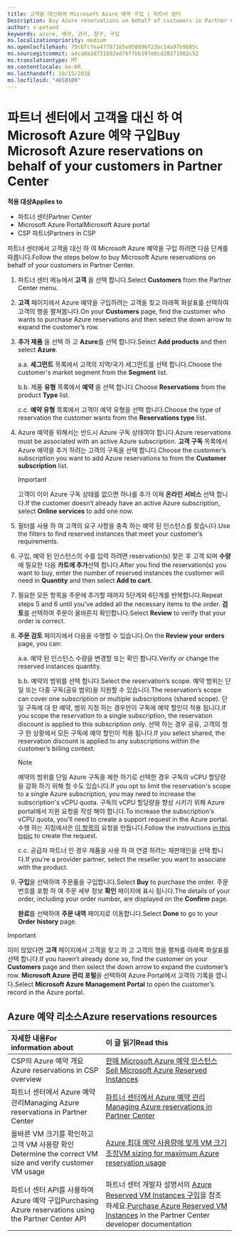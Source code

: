 ```yaml
---
title: 고객을 대신하여 Microsoft Azure 예약 구입 | 파트너 센터
Description: Buy Azure reservations on behalf of customers in Partner Center.
author: v-petand
keywords: azure, 예약, 관리, 청구, 구입
ms.localizationpriority: medium
ms.openlocfilehash: 79c6fcfea47787165e958096f23bc14a97b9b85c
ms.sourcegitcommit: a4ca0a2d731b92ed7bffbb197e0cd28371902c52
ms.translationtype: MT
ms.contentlocale: ko-KR
ms.lasthandoff: 10/15/2018
ms.locfileid: "4658109"
---
```

# <a name="buy-microsoft-azure-reservations-on-behalf-of-your-customers-in-partner-center"></a><span data-ttu-id="528e4-103">파트너 센터에서 고객을 대신 하 여 Microsoft Azure 예약 구입</span><span class="sxs-lookup"><span data-stu-id="528e4-103">Buy Microsoft Azure reservations on behalf of your customers in Partner Center</span></span> 

**<span data-ttu-id="528e4-104">적용 대상</span><span class="sxs-lookup"><span data-stu-id="528e4-104">Applies to</span></span>**

-  <span data-ttu-id="528e4-105">파트너 센터</span><span class="sxs-lookup"><span data-stu-id="528e4-105">Partner Center</span></span>
-  <span data-ttu-id="528e4-106">Microsoft Azure Portal</span><span class="sxs-lookup"><span data-stu-id="528e4-106">Microsoft Azure portal</span></span>
-  <span data-ttu-id="528e4-107">CSP 파트너</span><span class="sxs-lookup"><span data-stu-id="528e4-107">Partners in CSP</span></span>

<span data-ttu-id="528e4-108">파트너 센터에서 고객을 대신 하 여 Microsoft Azure 예약을 구입 하려면 다음 단계를 따릅니다.</span><span class="sxs-lookup"><span data-stu-id="528e4-108">Follow the steps below to buy Microsoft Azure reservations on behalf of your customers in Partner Center.</span></span>

1. <span data-ttu-id="528e4-109">파트너 센터 메뉴에서 **고객** 을 선택 합니다.</span><span class="sxs-lookup"><span data-stu-id="528e4-109">Select **Customers** from the Partner Center menu.</span></span>  

2. <span data-ttu-id="528e4-110">**고객** 페이지에서 Azure 예약을 구입하려는 고객을 찾고 아래쪽 화살표를 선택하여 고객의 행을 펼쳐봅니다.</span><span class="sxs-lookup"><span data-stu-id="528e4-110">On your **Customers** page, find the customer who wants to purchase Azure reservations and then select the down arrow to expand the customer’s row.</span></span>  

3. <span data-ttu-id="528e4-111">**추가 제품** 을 선택 하 고 **Azure**를 선택 합니다.</span><span class="sxs-lookup"><span data-stu-id="528e4-111">Select **Add products** and then select **Azure**.</span></span> 

    <span data-ttu-id="528e4-112">a.</span><span class="sxs-lookup"><span data-stu-id="528e4-112">a.</span></span> <span data-ttu-id="528e4-113">**세그먼트** 목록에서 고객의 지역/국가 세그먼트를 선택 합니다.</span><span class="sxs-lookup"><span data-stu-id="528e4-113">Choose the customer's market segment from the **Segment** list.</span></span>

    <span data-ttu-id="528e4-114">b.</span><span class="sxs-lookup"><span data-stu-id="528e4-114">b.</span></span> <span data-ttu-id="528e4-115">제품 **유형** 목록에서 **예약** 을 선택 합니다.</span><span class="sxs-lookup"><span data-stu-id="528e4-115">Choose **Reservations** from the product **Type** list.</span></span>

    <span data-ttu-id="528e4-116">c.</span><span class="sxs-lookup"><span data-stu-id="528e4-116">c.</span></span> <span data-ttu-id="528e4-117">**예약 유형** 목록에서 고객이 예약 유형을 선택 합니다.</span><span class="sxs-lookup"><span data-stu-id="528e4-117">Choose the type of reservation the customer wants from the **Reservations type** list.</span></span>

4. <span data-ttu-id="528e4-118">Azure 예약을 위해서는 반드시 Azure 구독 상태여야 합니다.</span><span class="sxs-lookup"><span data-stu-id="528e4-118">Azure reservations must be associated with an active Azure subscription.</span></span> <span data-ttu-id="528e4-119">**고객 구독** 목록에서 Azure 예약을 추가 하려는 고객의 구독을 선택 합니다.</span><span class="sxs-lookup"><span data-stu-id="528e4-119">Choose the customer’s subscription you want to add Azure reservations to from the **Customer subscription** list.</span></span> 

    >[!IMPORTANT] 
    ><span data-ttu-id="528e4-120">고객이 이미 Azure 구독 상태를 없으면 하나를 추가 이제 **온라인 서비스** 선택 합니다.</span><span class="sxs-lookup"><span data-stu-id="528e4-120">If the customer doesn’t already have an active Azure subscription, select **Online services** to add one now.</span></span> 

5. <span data-ttu-id="528e4-121">필터를 사용 하 여 고객의 요구 사항을 충족 하는 예약 된 인스턴스를 찾습니다.</span><span class="sxs-lookup"><span data-stu-id="528e4-121">Use the filters to find reserved instances that meet your customer’s requirements.</span></span>  

6. <span data-ttu-id="528e4-122">구입, 예약 된 인스턴스의 수를 입력 하려면 reservation(s) 찾은 후 고객 되며 **수량** 에 필요한 다음 **카트에 추가**선택 합니다.</span><span class="sxs-lookup"><span data-stu-id="528e4-122">After you find the reservation(s) you want to buy, enter the number of reserved instances the customer will need in **Quantity** and then select **Add to cart**.</span></span>  

7. <span data-ttu-id="528e4-123">필요한 모든 항목을 주문에 추가할 때까지 5단계와 6단계를 반복합니다.</span><span class="sxs-lookup"><span data-stu-id="528e4-123">Repeat steps 5 and 6 until you’ve added all the necessary items to the order.</span></span> <span data-ttu-id="528e4-124">**검토**를 선택하여 주문이 올바른지 확인합니다.</span><span class="sxs-lookup"><span data-stu-id="528e4-124">Select **Review** to verify that your order is correct.</span></span>  

8. <span data-ttu-id="528e4-125">**주문 검토** 페이지에서 다음을 수행할 수 있습니다.</span><span class="sxs-lookup"><span data-stu-id="528e4-125">On the **Review your orders** page, you can:</span></span> 

    <span data-ttu-id="528e4-126">a.</span><span class="sxs-lookup"><span data-stu-id="528e4-126">a.</span></span> <span data-ttu-id="528e4-127">예약 된 인스턴스 수량을 변경할 또는 확인 합니다.</span><span class="sxs-lookup"><span data-stu-id="528e4-127">Verify or change the reserved instances quantity.</span></span>

    <span data-ttu-id="528e4-128">b.</span><span class="sxs-lookup"><span data-stu-id="528e4-128">b.</span></span> <span data-ttu-id="528e4-129">예약의 범위를 선택 합니다.</span><span class="sxs-lookup"><span data-stu-id="528e4-129">Select the reservation’s scope.</span></span> <span data-ttu-id="528e4-130">예약 범위는 단일 또는 다중 구독(공유 범위)을 지원할 수 있습니다.</span><span class="sxs-lookup"><span data-stu-id="528e4-130">The reservation’s scope can cover one subscription or multiple subscriptions (shared scope).</span></span> <span data-ttu-id="528e4-131">단일 구독에 대 한 예약, 범위 지정 하는 경우만이 구독에 예약 할인이 적용 됩니다.</span><span class="sxs-lookup"><span data-stu-id="528e4-131">If you scope the reservation to a single subscription, the reservation discount is applied to this subscription only.</span></span> <span data-ttu-id="528e4-132">선택 하는 경우 공유, 고객의 청구 한 상황에서 모든 구독에 예약 할인이 적용 됩니다.</span><span class="sxs-lookup"><span data-stu-id="528e4-132">If you select shared, the reservation discount is applied to any subscriptions within the customer’s billing context.</span></span> 

     >[!NOTE]
    ><span data-ttu-id="528e4-133">예약의 범위를 단일 Azure 구독을 제한 하기로 선택한 경우 구독의 vCPU 할당량을 강화 하기 위해 할 수도 있습니다.</span><span class="sxs-lookup"><span data-stu-id="528e4-133">If you opt to limit the reservation's scope to a single Azure subscription, you may need to increase the subscription's vCPU quota.</span></span> <span data-ttu-id="528e4-134">구독의 vCPU 할당량을 향상 시키기 위해 Azure portal에서 지원 요청을 작성 해야 합니다.</span><span class="sxs-lookup"><span data-stu-id="528e4-134">To increase the subscription's vCPU quota, you'll need to create a support request in the Azure portal.</span></span> <span data-ttu-id="528e4-135">수행 하는 지침에서은 [이 항목의](https://docs.microsoft.com/azure/azure-supportability/resource-manager-core-quotas-request) 요청을 만듭니다.</span><span class="sxs-lookup"><span data-stu-id="528e4-135">Follow the instructions [in this topic](https://docs.microsoft.com/azure/azure-supportability/resource-manager-core-quotas-request) to create the request.</span></span>    

    <span data-ttu-id="528e4-136">c.</span><span class="sxs-lookup"><span data-stu-id="528e4-136">c.</span></span> <span data-ttu-id="528e4-137">공급자 파트너 인 경우 제품을 사용 하 여 연결 하려는 재판매인을 선택 합니다.</span><span class="sxs-lookup"><span data-stu-id="528e4-137">If you're a provider partner, select the reseller you want to associate with the product.</span></span>

9. <span data-ttu-id="528e4-138">**구입**을 선택하여 주문품을 구입합니다.</span><span class="sxs-lookup"><span data-stu-id="528e4-138">Select **Buy** to purchase the order.</span></span> <span data-ttu-id="528e4-139">주문 번호를 포함 하 여 주문 세부 정보 **확인** 페이지에 표시 됩니다.</span><span class="sxs-lookup"><span data-stu-id="528e4-139">The details of your order, including your order number, are displayed on the **Confirm** page.</span></span>    
     
     <span data-ttu-id="528e4-140">**완료**를 선택하여 **주문 내역** 페이지로 이동합니다.</span><span class="sxs-lookup"><span data-stu-id="528e4-140">Select **Done** to go to your **Order history** page.</span></span> 

>[!IMPORTANT]
><span data-ttu-id="528e4-141">이미 않았다면 **고객** 페이지에서 고객을 찾고 하 고 고객의 행을 펼쳐를 아래쪽 화살표를 선택 합니다.</span><span class="sxs-lookup"><span data-stu-id="528e4-141">If you haven’t already done so, find the customer on your **Customers** page and then select the down arrow to expand the customer’s row.</span></span> <span data-ttu-id="528e4-142">**Microsoft Azure 관리 포털**을 선택하여 Azure Portal에서 고객의 기록을 엽니다.</span><span class="sxs-lookup"><span data-stu-id="528e4-142">Select **Microsoft Azure Management Portal** to open the customer’s record in the Azure portal.</span></span>

## <a name="azure-reservations-resources"></a><span data-ttu-id="528e4-143">Azure 예약 리소스</span><span class="sxs-lookup"><span data-stu-id="528e4-143">Azure reservations resources</span></span>
|**<span data-ttu-id="528e4-144">자세한 내용</span><span class="sxs-lookup"><span data-stu-id="528e4-144">For information about</span></span>**   |**<span data-ttu-id="528e4-145">이 글 읽기</span><span class="sxs-lookup"><span data-stu-id="528e4-145">Read this</span></span>**    |
|:-----------------------------|:-----------------|
|<span data-ttu-id="528e4-146">CSP의 Azure 예약 개요</span><span class="sxs-lookup"><span data-stu-id="528e4-146">Azure reservations in CSP overview</span></span>  | [<span data-ttu-id="528e4-147">판매 Microsoft Azure 예약 인스턴스</span><span class="sxs-lookup"><span data-stu-id="528e4-147">Sell Microsoft Azure Reserved Instances</span></span>](azure-reservations.md) |
|<span data-ttu-id="528e4-148">파트너 센터에서 Azure 예약 관리</span><span class="sxs-lookup"><span data-stu-id="528e4-148">Managing Azure reservations in Partner Center</span></span> | [<span data-ttu-id="528e4-149">파트너 센터에서 Azure 예약 관리</span><span class="sxs-lookup"><span data-stu-id="528e4-149">Managing Azure reservations in Partner Center</span></span>](azure-reservations-manage.md)
|<span data-ttu-id="528e4-150">올바른 VM 크기를 확인하고 고객 VM 사용량 확인</span><span class="sxs-lookup"><span data-stu-id="528e4-150">Determine the correct VM size and verify customer VM usage</span></span>   |[<span data-ttu-id="528e4-151">Azure 최대 예약 사용량에 맞게 VM 크기 조정</span><span class="sxs-lookup"><span data-stu-id="528e4-151">VM sizing for maximum Azure reservation usage</span></span>](azure-usage.md)   |
|<span data-ttu-id="528e4-152">파트너 센터 API를 사용하여 Azure 예약 구입</span><span class="sxs-lookup"><span data-stu-id="528e4-152">Purchasing Azure reservations using the Partner Center API</span></span> | <span data-ttu-id="528e4-153">파트너 센터 개발자 설명서의 [Azure Reserved VM Instances 구입](https://docs.microsoft.com/partner-center/develop/purchase-azure-reservations)을 참조하세요.</span><span class="sxs-lookup"><span data-stu-id="528e4-153">[Purchase Azure Reserved VM Instances](https://docs.microsoft.com/partner-center/develop/purchase-azure-reservations) in the Partner Center developer documentation</span></span>

 


 
